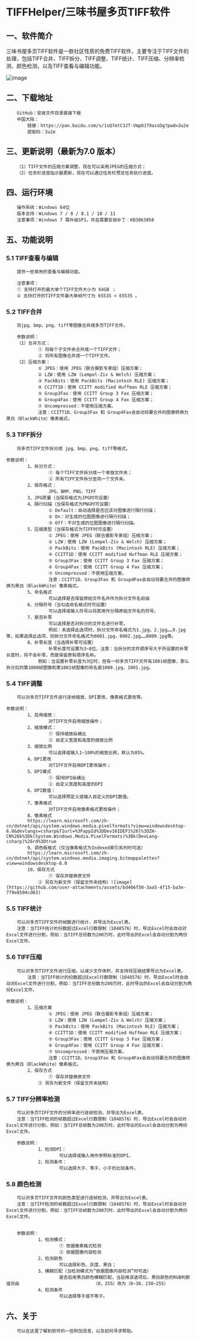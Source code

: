 # TIFFHelper/三味书屋多页TIFF软件

## 一、软件简介

三味书屋多页TIFF软件是一款社区性质的免费TIFF软件，主要专注于TIFF文件的处理，包括TIFF合并、TIFF拆分、TIFF调整、TIFF统计、TIFF压缩、分辨率检测、颜色检测，以及TIFF查看与编辑功能。

![image](https://github.com/user-attachments/assets/c929dfb6-6232-421c-9044-f59a9a2039b8)

## 二、下载地址
        GitHub：安装文件目录直接下载  
        中国大陆：  
            链接：https://pan.baidu.com/s/1sQ7etC3JT-VmpOJ79assDg?pwd=3u2e   
            提取码：3u2e  
            
## 三、更新说明（最新为7.0 版本）
        （1）TIFF文件的压缩方案调整，现在可以采用JPEG的压缩方式；  
        （2）任务栏进度指示器更新，现在可以通过任务栏预览任务执行进度。  
## 四、运行环境
        操作系统：Windows 64位   
        版本支持：Windows 7 / 8 / 8.1 / 10 / 11  
        注意事项：Windows 7 需升级SP1，并且需要安装补丁：KB3063858  

## 五、功能说明

### 5.1 TIFF查看与编辑
        提供一些常用的查看与编辑功能。  
        
        注意事项：   
        ① 支持打开的最大单个TIFF文件大小为 64GB ；   
        ② 支持打开的TIFF文件最大单帧尺寸为 65535 × 65535 。  
        
### 5.2 TIFF合并
        将jpg、bmp、png、tiff等图像合并成多页TIFF文件。  
        
        参数说明：  
        （1）合并方式：  
                ① 将每个子文件夹合并成一个TIFF文件；
                ② 将所有图像合并成一个TIFF文件。
        （2）压缩方案： 
                ① JPEG：使用 JPEG（联合摄影专家组）压缩方案；
                ② LZW：使用 LZW (Lempel-Ziv & Welch) 压缩方案； 
                ③ PackBits：使用 PackBits (Macintosh RLE) 压缩方案；
                ④ CCITT1D：使用 CCITT modified Huffman RLE 压缩方案；
                ⑤ Group3Fax：使用 CCITT Group 3 Fax 压缩方案；
                ⑥ Group4Fax：使用 CCITT Group 4 Fax 压缩方案；
                ⑦ Uncompressed：不使用压缩方案。
                注意：CCITT1D、Group3Fax 和 Group4Fax会自动将要合并的图像转换为黑白（BlackWhite）像素格式。

### 5.3 TIFF拆分
        将多页TIFF文件拆分成 jpg、bmp、png、tiff等格式。  

	参数说明：  
	        1、拆分方式： 
	                ① 每个TIFF文件拆分成一个单独文件夹；
	                ② 所有TIFF文件拆分至同一个文件夹。
	        2、保存格式： 
	                JPG、BMP、PNG、TIFF
	        3、JPG质量（当保存格式为JPG时可设置） 
	        4、隔行扫描（当保存格式为PNG时可设置）
	                ① Default：自动选择是否应该对图像进行隔行扫描；
	                ② On：对生成的位图图像进行隔行扫描；
	                ③ Off：不对生成的位图图像进行隔行扫描。
	        5、压缩类型（当保存格式为TIFF时可设置）
	                ① JPEG：使用 JPEG（联合摄影专家组）压缩方案；
	                ② LZW：使用 LZW (Lempel-Ziv & Welch) 压缩方案； 
	                ③ PackBits：使用 PackBits (Macintosh RLE) 压缩方案；
	                ④ CCITT1D：使用 CCITT modified Huffman RLE 压缩方案；
	                ⑤ Group3Fax：使用 CCITT Group 3 Fax 压缩方案；
	                ⑥ Group4Fax：使用 CCITT Group 4 Fax 压缩方案；
	                ⑦ Uncompressed：不使用压缩方案。
	                注意：CCITT1D、Group3Fax 和 Group4Fax会自动将要合并的图像转换为黑白（BlackWhite）像素格式。
	        5、命名格式
	                可以选择是否保留原始文件名并作为拆分文件名前缀
	        6、分隔符号（当勾选命名格式时可设置） 
	                可以选择或输入符号以将其用作分隔原始文件名的符号。
	        7、是否补零
	                可以选择是否对拆分的文件名进行补零，
	                例如：未选择此选项时，拆分文件命名格式为1.jpg，2.jpg……9.jpg等，如果选择此选项，则拆分文件命名格式为0001.jpg，0002.jpg……0009.jpg等。 
	        8、补零长度（当选择补零可设置）
	                补零长度可设置为3~8位，注意：当拆分的文件顺序号大于所设置的补零长度时，将不会补零，而是保留原有顺序名称。
                例如：当设置补零长度为3位时，但有一份多页TIFF文件有1001帧图像，那么拆分后的第1000帧图像和第1001帧图像的命名是1000.jpg、1001.jpg。

### 5.4 TIFF调整
        可以对多页TIFF文件进行逐帧缩放、DPI更改、像素格式更改等。

	参数说明：
	        1、启用缩放：
	                对TIFF文件启用缩放操作； 
	        2、缩放模式： 
	                ① 保持缩放纵横比 
	                ② 自定义宽度和高度的缩放比例
	        3、缩放比例 
	                可以选择或输入1~100%的缩放比例，默认为85%。 
	        4、DPI更改
	                对TIFF文件启用DPI更改操作；
	        5、DPI模式 
	                ① 保持DPI纵横比
	                ② 自定义宽度和高度的DPI
	        6、DPI数值： 
	                可以选择预定义或输入自定义的DPI数值。 
	        7、像素格式 
	                对TIFF文件启用像素格式更改操作；
	        8、像素格式
			https://learn.microsoft.com/zh-cn/dotnet/api/system.windows.media.pixelformats?view=windowsdesktop-6.0&devlangs=csharp&f1url=%3FappId%3DDev16IDEF1%26l%3DZH-CN%26k%3Dk(System.Windows.Media.PixelFormats)%3Bk(DevLang-csharp)%26rd%3Dtrue
	        9、调色板格式（仅当像素格式为Indexed索引系列时可选） 
			https://learn.microsoft.com/zh-cn/dotnet/api/system.windows.media.imaging.bitmappalettes?view=windowsdesktop-8.0
	        10、保存方式 
	                ① 保存并替换原文件
                ② 另存为新文件（保留文件夹结构）![image](https://github.com/user-attachments/assets/bd466f50-3aa5-4f15-ba3e-779e8594cd63)

### 5.5 TIFF统计
        可以对多页TIFF文件的帧数进行统计，并导出为Excel表。
        注意：当TIFF统计的份数超过Excel行数限制（1048576）时，导出Excel时会自动对Excel文件进行分割，例如：当TIFF总份数为200万时，此时导出的Excel会自动分割为两份Excel文件。

### 5.6 TIFF压缩
        可以对多页TIFF文件进行压缩，以减少文件体积，并支持将压缩结果导出为Excel表。
            注意：当TIFF统计的份数超过Excel行数限制（1048576）时，导出Excel时会自动对Excel文件进行分割，例如：当TIFF总份数为200万时，此时导出的Excel会自动分割为两份Excel文件。

	参数说明：
	        1、压缩方案 
	                ① JPEG：使用 JPEG（联合摄影专家组）压缩方案；
	                ② LZW：使用 LZW (Lempel-Ziv & Welch) 压缩方案； 
	                ③ PackBits：使用 PackBits (Macintosh RLE) 压缩方案；
	                ④ CCITT1D：使用 CCITT modified Huffman RLE 压缩方案；
	                ⑤ Group3Fax：使用 CCITT Group 3 Fax 压缩方案；
	                ⑥ Group4Fax：使用 CCITT Group 4 Fax 压缩方案；
	                ⑦ Uncompressed：不使用压缩方案。
	                注意：CCITT1D、Group3Fax 和 Group4Fax会自动将要合并的图像转换为黑白（BlackWhite）像素格式。
	        2、保存方式 
	                ① 保存并替换原文件
                ② 另存为新文件（保留文件夹结构）

### 5.7 TIFF分辨率检测
        可以对多页TIFF文件的分辨率进行逐帧检测，并导出为Excel表。
        注意：当TIFF检测的帧数超过Excel行数限制（1048576）时，导出Excel时会自动对Excel文件进行分割，例如：当TIFF总帧数为200万时，此时导出的Excel会自动分割为两份Excel文件。

        参数说明： 
                1、检测DPI： 
                        可以选择或输入用作参照标准的DPI。 
                2、检测条件： 
                        可以选择大于、等于、小于的比较条件。

### 5.8 颜色检测
        可以对多页TIFF文件的颜色类型进行逐帧检测，并导出为Excel表。
        注意：当TIFF检测的帧数超过Excel行数限制（1048576）时，导出Excel时会自动对Excel文件进行分割，例如：当TIFF总帧数为200万时，此时导出的Excel会自动分割为两份Excel文件。


        参数说明：
                1、检测模式： 
                        ① 依据像素格式检测
                        ② 依据图像内容检测
                2、检测颜色 
                        可以选择彩色、灰度、黑白； 
                3、模糊匹配（当检测模式为“依据图像内容检测”时可选） 
                        是否启用黑白颜色模糊匹配，当启用该选项后，黑白颜色的RGB判断值将由                            （0，255）改为（0~30，230~255） 
                4、检测条件 
                        可以选择等于或不等于。

## 六、关于
        可以在这里了解到软件的一些附加信息，以及如何寻求帮助。



